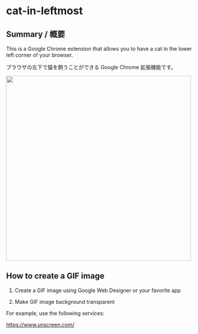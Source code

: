 # cat-in-leftmost

## Summary / 概要

This is a Google Chrome extension that allows you to have a cat in the lower left corner of your browser.

ブラウザの左下で猫を飼うことができる Google Chrome 拡張機能です。

<img src="https://user-images.githubusercontent.com/44424270/228830146-70a8ba92-4b77-4cbf-9018-27ac74b3e529.gif" width="500px">

## How to create a GIF image

1. Create a GIF image using Google Web Designer or your favorite app

2. Make GIF image background transparent

For example, use the following services:

https://www.unscreen.com/


